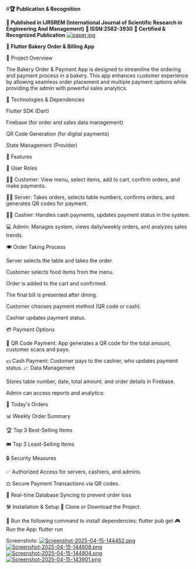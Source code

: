 
#**🏆 Publication & Recognition**

**📖 Published in IJRSREM (International Journal of Scientific Research in Engineering And Management)**
**📜 ISSN:2582-3930**
**🏅 Certified & Recognized Publication**
[![paper.jpg](https://i.postimg.cc/Hkf1qQVT/paper.jpg)](https://postimg.cc/mPNnM1Yn)


**🍰 Flutter Bakery Order & Billing App**

🌟 Project Overview

The Bakery Order & Payment App is designed to streamline the ordering and payment process in a bakery. This app enhances customer experience by allowing seamless order placement and multiple payment options while providing the admin with powerful sales analytics.

🔧 Technologies & Dependencies

Flutter SDK (Dart)

Firebase (for order and sales data management)

QR Code Generation (for digital payments)

State Management (Provider)

📒 Features

👤 User Roles

👨‍🍳 Customer: View menu, select items, add to cart, confirm orders, and make payments.

🧑‍🍳 Server: Takes orders, selects table numbers, confirms orders, and generates QR codes for payment.

🧑‍💼 Cashier: Handles cash payments, updates payment status in the system.

💻 Admin: Manages system, views daily/weekly orders, and analyzes sales trends.

🍽️ Order Taking Process

Server selects the table and takes the order.

Customer selects food items from the menu.

Order is added to the cart and confirmed.

The final bill is presented after dining.

Customer chooses payment method (QR code or cash).

Cashier updates payment status.

💳 Payment Options

💎 QR Code Payment: App generates a QR code for the total amount, customer scans and pays.

💵 Cash Payment: Customer pays to the cashier, who updates payment status.
📈 Data Management

Stores table number, date, total amount, and order details in Firebase.

Admin can access reports and analytics:

📅 Today's Orders

📊 Weekly Order Summary

🏆 Top 3 Best-Selling Items

🎟️ Top 3 Least-Selling Items

🔒 Security Measures

✅ Authorized Access for servers, cashiers, and admins.

⚖️ Secure Payment Transactions via QR codes.

📂 Real-time Database Syncing to prevent order loss

🛠 Installation & Setup
📂 Clone or Download the Project.

📝 Run the following command to install dependencies:
flutter pub get
🎮 Run the App:
flutter run

Screenshots:
[![Screenshot-2025-04-15-144452.png](https://i.postimg.cc/jSjyp7B3/Screenshot-2025-04-15-144452.png)](https://postimg.cc/vcp19cY5)
[![Screenshot-2025-04-15-144608.png](https://i.postimg.cc/j5YwSwkb/Screenshot-2025-04-15-144608.png)](https://postimg.cc/kVwXj4m1)
[![Screenshot-2025-04-15-144804.png](https://i.postimg.cc/C5FRjygr/Screenshot-2025-04-15-144804.png)](https://postimg.cc/DJMfTMm1)
[![Screenshot-2025-04-15-143901.png](https://i.postimg.cc/bNwGrjLs/Screenshot-2025-04-15-143901.png)](https://postimg.cc/PN0fV9gj)
